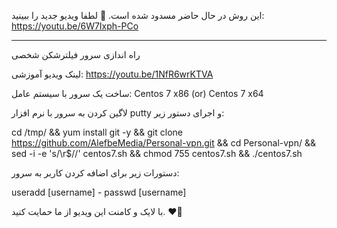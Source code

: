 این روش در حال حاضر مسدود شده است. 🔴
لطفا ویدیو جدید را ببینید:
https://youtu.be/6W7Ixph-PCo

------------------

راه اندازی سرور فیلترشکن شخصی

لینک ویدیو آموزشی: https://youtu.be/1NfR6wrKTVA 

ساخت یک سرور با سیستم عامل: Centos 7 x86 (or) Centos 7 x64

لاگین کردن به سرور با نرم افزار putty و اجرای دستور زیر:

cd /tmp/ && yum install git -y && git clone https://github.com/AlefbeMedia/Personal-vpn.git && cd Personal-vpn/ && sed -i -e 's/\r$//' centos7.sh && chmod 755 centos7.sh && ./centos7.sh 

دستورات زیر برای اضافه کردن کاربر به سرور:

useradd [username] - 
passwd [username]

با لایک و کامنت این ویدیو از ما حمایت کنید. ❤🌹
